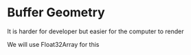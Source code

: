 # Buffer Geometry

It is harder for developer but easier for the computer to render

We will use Float32Array for this
